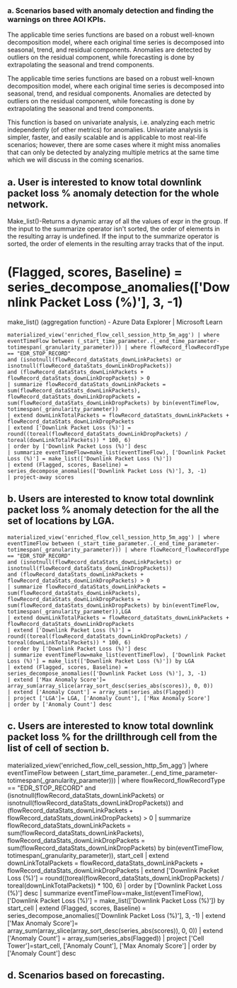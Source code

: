 ### a. Scenarios based with anomaly detection and finding the warnings on three AOI KPIs.

The applicable time series functions are based on a robust well-known decomposition model, where each original time series is decomposed into seasonal, trend, and residual components. 
Anomalies are detected by outliers on the residual component, while forecasting is done by extrapolating the seasonal and trend components.

The applicable time series functions are based on a robust well-known decomposition model, where each original time series is decomposed into seasonal, trend, and residual components. 
Anomalies are detected by outliers on the residual component, 
while forecasting is done by extrapolating the seasonal and trend components.


This function is based on univariate analysis, i.e. analyzing each metric independently (of other metrics) for anomalies. 
Univariate analysis is simpler, faster, and easily scalable and is applicable to most real-life scenarios; 
however, there are some cases where it might miss anomalies that can only be detected by analyzing multiple metrics at the same time which we will discuss in the coming scenarios.


## a. User is interested to know total downlink packet loss % anomaly detection for the whole network.

Make_list()-Returns a dynamic array of all the values of expr in the group. If the input to the summarize operator isn't sorted, the order of 
elements in the resulting array is undefined. If the input to the summarize operator is sorted, the order of elements in the resulting array tracks that of the input.

# (Flagged, scores, Baseline) = series_decompose_anomalies(['Downlink Packet Loss (%)'], 3, -1)

make_list() (aggregation function) - Azure Data Explorer | Microsoft Learn

```
materialized_view('enriched_flow_cell_session_http_5m_agg') | where eventTimeFlow between (_start_time_parameter..(_end_time_parameter-totimespan(_granularity_parameter))) | where flowRecord_flowRecordType == "EDR_STOP_RECORD" 
and (isnotnull(flowRecord_dataStats_downLinkPackets) or isnotnull(flowRecord_dataStats_downLinkDropPackets)) 
and (flowRecord_dataStats_downLinkPackets + flowRecord_dataStats_downLinkDropPackets) > 0 
| summarize flowRecord_dataStats_downLinkPackets = sum(flowRecord_dataStats_downLinkPackets), 
flowRecord_dataStats_downLinkDropPackets = sum(flowRecord_dataStats_downLinkDropPackets) by bin(eventTimeFlow, totimespan(_granularity_parameter))  
| extend downLinkTotalPackets = flowRecord_dataStats_downLinkPackets + flowRecord_dataStats_downLinkDropPackets 
| extend ['Downlink Packet Loss (%)'] = round((toreal(flowRecord_dataStats_downLinkDropPackets) / toreal(downLinkTotalPackets)) * 100, 6) 
| order by ['Downlink Packet Loss (%)'] desc 
| summarize eventTimeFlow=make_list(eventTimeFlow), ['Downlink Packet Loss (%)'] = make_list(['Downlink Packet Loss (%)']) 
| extend (Flagged, scores, Baseline) = series_decompose_anomalies(['Downlink Packet Loss (%)'], 3, -1) 
| project-away scores
```
## b. Users are interested to know total downlink packet loss % anomaly detection for the all the set of locations by LGA.

```
materialized_view('enriched_flow_cell_session_http_5m_agg') | where eventTimeFlow between (_start_time_parameter..(_end_time_parameter-totimespan(_granularity_parameter))) | where flowRecord_flowRecordType == "EDR_STOP_RECORD" 
and (isnotnull(flowRecord_dataStats_downLinkPackets) or isnotnull(flowRecord_dataStats_downLinkDropPackets)) 
and (flowRecord_dataStats_downLinkPackets + flowRecord_dataStats_downLinkDropPackets) > 0 
| summarize flowRecord_dataStats_downLinkPackets = sum(flowRecord_dataStats_downLinkPackets), 
flowRecord_dataStats_downLinkDropPackets = sum(flowRecord_dataStats_downLinkDropPackets) by bin(eventTimeFlow, totimespan(_granularity_parameter)),LGA  
| extend downLinkTotalPackets = flowRecord_dataStats_downLinkPackets + flowRecord_dataStats_downLinkDropPackets 
| extend ['Downlink Packet Loss (%)'] = round((toreal(flowRecord_dataStats_downLinkDropPackets) / toreal(downLinkTotalPackets)) * 100, 6) 
| order by ['Downlink Packet Loss (%)'] desc 
| summarize eventTimeFlow=make_list(eventTimeFlow), ['Downlink Packet Loss (%)'] = make_list(['Downlink Packet Loss (%)']) by LGA
| extend (Flagged, scores, Baseline) = series_decompose_anomalies(['Downlink Packet Loss (%)'], 3, -1) 
| extend ['Max Anomaly Score']= array_sum(array_slice(array_sort_desc(series_abs(scores)), 0, 0)) 
| extend ['Anomaly Count'] = array_sum(series_abs(Flagged)) 
| project ['LGA']= LGA, ['Anomaly Count'], ['Max Anomaly Score'] 
| order by ['Anomaly Count'] desc
```

## c. Users are interested to know total downlink packet loss % for the drillthrough cell from the list of cell of section b.

materialized_view('enriched_flow_cell_session_http_5m_agg') 
|where eventTimeFlow between (_start_time_parameter..(_end_time_parameter-totimespan(_granularity_parameter))) 
| where flowRecord_flowRecordType == "EDR_STOP_RECORD" 
and (isnotnull(flowRecord_dataStats_downLinkPackets) or isnotnull(flowRecord_dataStats_downLinkDropPackets)) 
and (flowRecord_dataStats_downLinkPackets + flowRecord_dataStats_downLinkDropPackets) > 0
| summarize flowRecord_dataStats_downLinkPackets = sum(flowRecord_dataStats_downLinkPackets), flowRecord_dataStats_downLinkDropPackets = sum(flowRecord_dataStats_downLinkDropPackets) by bin(eventTimeFlow, totimespan(_granularity_parameter)), start_cell 
| extend downLinkTotalPackets = flowRecord_dataStats_downLinkPackets + flowRecord_dataStats_downLinkDropPackets 
| extend ['Downlink Packet Loss (%)'] = round((toreal(flowRecord_dataStats_downLinkDropPackets) / toreal(downLinkTotalPackets)) * 100, 6) 
| order by ['Downlink Packet Loss (%)'] desc 
| summarize eventTimeFlow=make_list(eventTimeFlow), ['Downlink Packet Loss (%)'] = make_list(['Downlink Packet Loss (%)']) by start_cell 
| extend (Flagged, scores, Baseline) = series_decompose_anomalies(['Downlink Packet Loss (%)'], 3, -1) 
| extend ['Max Anomaly Score']= array_sum(array_slice(array_sort_desc(series_abs(scores)), 0, 0)) 
| extend ['Anomaly Count'] = array_sum(series_abs(Flagged)) 
| project ['Cell Tower']=start_cell, ['Anomaly Count'], ['Max Anomaly Score'] | order by ['Anomaly Count'] desc

## d.	Scenarios based on forecasting.





